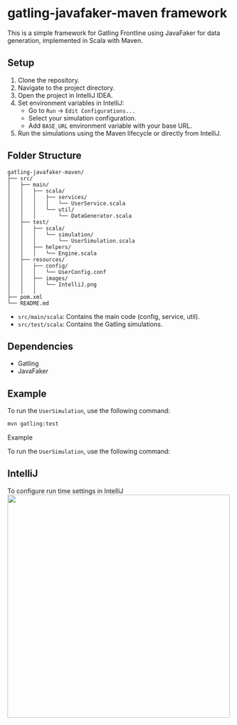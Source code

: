 # gatling-javafaker-maven framework

This is a simple framework for Gatling Frontline using JavaFaker for data generation, implemented in Scala with Maven.

## Setup

1. Clone the repository.
2. Navigate to the project directory.
3. Open the project in IntelliJ IDEA.
4. Set environment variables in IntelliJ:
   - Go to `Run` -> `Edit Configurations...`
   - Select your simulation configuration.
   - Add `BASE_URL` environment variable with your base URL.
5. Run the simulations using the Maven lifecycle or directly from IntelliJ.

## Folder Structure

```
gatling-javafaker-maven/
├── src/
│   ├── main/
│   │   ├── scala/
│   │   │   ├── services/
│   │   │   │   └── UserService.scala
│   │   │   └── util/
│   │   │       └── DataGenerator.scala
│   ├── test/
│   │   ├── scala/
│   │   │   └── simulation/
│   │   │       └── UserSimulation.scala
│   │   ├── helpers/
│   │   │   └── Engine.scala
│   ├── resources/
│   │   ├── config/
│   │   │   └── UserConfig.conf
│   │   ├── images/
│   │   │   └── IntelliJ.png
│   │   │
├── pom.xml
└── README.md
```

- `src/main/scala`: Contains the main code (config, service, util).
- `src/test/scala`: Contains the Gatling simulations.

## Dependencies

- Gatling
- JavaFaker

## Example

To run the `UserSimulation`, use the following command:

```bash
mvn gatling:test
```

Example

To run the `UserSimulation`, use the following command:

## IntelliJ

To configure run time settings in IntelliJ
<img height="500" src="https://github.com/sbittla/gatling-javafaker-maven/tree/main/src/test/resources/images/IntelliJ.png" width="500"/>
